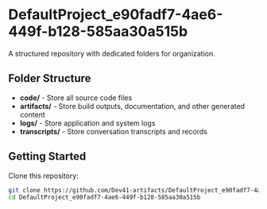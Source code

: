 # DefaultProject_e90fadf7-4ae6-449f-b128-585aa30a515b
A structured repository with dedicated folders for organization.

## Folder Structure

- **code/** - Store all source code files
- **artifacts/** - Store build outputs, documentation, and other generated content
- **logs/** - Store application and system logs
- **transcripts/** - Store conversation transcripts and records

## Getting Started

Clone this repository:
```bash
git clone https://github.com/Dev41-artifacts/DefaultProject_e90fadf7-4ae6-449f-b128-585aa30a515b
cd DefaultProject_e90fadf7-4ae6-449f-b128-585aa30a515b
```
